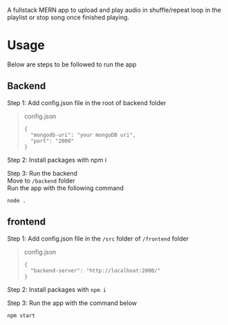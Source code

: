 A fullstack MERN app to upload and play audio in shuffle/repeat loop in the playlist or stop song once finished playing. 

# Usage
Below are steps to be followed to run the app 

## Backend
Step 1: Add config.json file in the root of backend folder
>config.json
>```
>{
>  "mongodb-uri": "your mongoDB uri",
>  "port": "2000"
>}
>```

Step 2: Install packages with npm i 

Step 3: Run the backend\
Move to `/backend` folder\
Run the app with the following command
```
node .
```

## frontend
Step 1: Add config.json file in the `/src` folder of `/frontend` folder
>config.json
>```
>{
>  "backend-server": "http://localhoat:2000/"
>}
>```

Step 2: Install packages with `npm i` 

Step 3: Run the app with the command below
```
npm start
```
